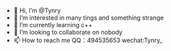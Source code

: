 - 👋 Hi, I’m @Tynry
- 👀 I’m interested in many tings and something strange
- 🌱 I’m currently learning c++
- 💞️ I’m looking to collaborate on nobody
- 📫 How to reach me QQ：494535653 wechat:Tynry_
<!---
Tynry/Tynry is a ✨ special ✨ repository because its `README.md` (this file) appears on your GitHub profile.
You can click the Preview link to take a look at your changes.
--->
